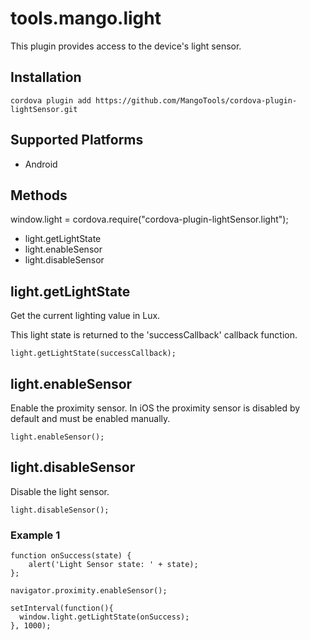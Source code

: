 <!---
    Licensed to the Apache Software Foundation (ASF) under one
    or more contributor license agreements.  See the NOTICE file
    distributed with this work for additional information
    regarding copyright ownership.  The ASF licenses this file
    to you under the Apache License, Version 2.0 (the
    "License"); you may not use this file except in compliance
    with the License.  You may obtain a copy of the License at

      http://www.apache.org/licenses/LICENSE-2.0

    Unless required by applicable law or agreed to in writing,
    software distributed under the License is distributed on an
    "AS IS" BASIS, WITHOUT WARRANTIES OR CONDITIONS OF ANY
    KIND, either express or implied.  See the License for the
    specific language governing permissions and limitations
    under the License.
-->

# tools.mango.light

This plugin provides access to the device's light sensor.

## Installation

    cordova plugin add https://github.com/MangoTools/cordova-plugin-lightSensor.git

## Supported Platforms

- Android

## Methods

  window.light =  cordova.require("cordova-plugin-lightSensor.light");

- light.getLightState
- light.enableSensor
- light.disableSensor

## light.getLightState

Get the current lighting value in Lux.

This light state is returned to the 'successCallback' callback function.

    light.getLightState(successCallback);

## light.enableSensor

Enable the proximity sensor. In iOS the proximity sensor is disabled by default and must
be enabled manually.

    light.enableSensor();

## light.disableSensor

Disable the light sensor.

    light.disableSensor();

### Example 1

    function onSuccess(state) {
        alert('Light Sensor state: ' + state);
    };

    navigator.proximity.enableSensor();
    
    setInterval(function(){
      window.light.getLightState(onSuccess);
    }, 1000);
